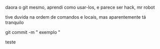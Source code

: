 daora o git mesmo, aprendi como usar-los, e parece ser hack, mr robot 

tive duvida na ordem de comandos e locais, mas aparentemente tá tranquilo 

git commit -m " exemplo "

teste 
